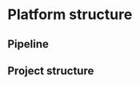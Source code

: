 Platform structure
===================

Pipeline
----------





Project structure
-------------------